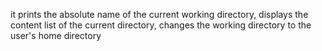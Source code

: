 it prints the absolute name of the current working directory,
displays the content list of the current directory,
changes the working directory to the user's home directory